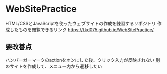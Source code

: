 # WebSitePractice
HTML/CSSとJavaScriptを使ったウェブサイトの作成を練習するリポジトリ
作成したものを閲覧できるリンク
https://tkd075.github.io/WebSitePractice/

## 要改善点
ハンバーガーマークのactionをオンにした後、クリック入力が反映されない
別のサイトを作成して、メニュー内から遷移したい
